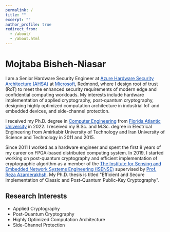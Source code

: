```yaml
---
permalink: /
title: ""
excerpt: ""
author_profile: true
redirect_from: 
  - /about/
  - /about.html
---
```


# Mojtaba Bisheh-Niasar

I am a Senior Hardware Security Engineer at <a href="https://azure.microsoft.com/en-us/" style="color:#0645AD;">Azure Hardware Security Architecture (AHSA)</a> at <a href="https://www.microsoft.com/en-us/" style="color:#0645AD;">Microsoft</a>, Redmond, where I design root of trust (RoT) to meet the enhanced security requirements of modern edge and confidential computing workloads. My interests include hardware implementation of applied cryptography, post-quantum cryptography, designing highly optimized computation architecture in industrial IoT and embedded devices, and side-channel protection. 

I received my Ph.D. degree in <a href="https://www.fau.edu/engineering/" style="color:#0645AD;">Computer Engineering</a> from <a href="https://www.fau.edu/" style="color:#0645AD;">Florida Atlantic University</a> in 2022. I received my B.Sc. and M.Sc. degree in Electrical Engineering from Amirkabir University of Technology and Iran University of Science and Technology in 2011 and 2015.

Since 2011 I worked as a hardware engineer and spent the first 8 years of my career on FPGA-based distributed computing system. In 2019, I started working on post-quantum cryptography and efficient implementation of cryptographic algorithm as a member of the <a href="https://www.fau.edu/isense/" style="color:#0645AD;">The Institute for Sensing and Embedded Network Systems Engineering (ISENSE)</a> supervised by <a href="https://faculty.eng.fau.edu/azarderakhsh/" style="color:#0645AD;">Prof. Reza Azarderakhsh</a>. My Ph.D. thesis is titled "Efficient and Secure Implementation of Classic and Post-Quantum Public-Key Cryptography".

Research Interests
------------------
* Applied Cryptography
* Post-Quantum Cryptography
* Highly Optimized Computation Architecture
* Side-Channel Protection




